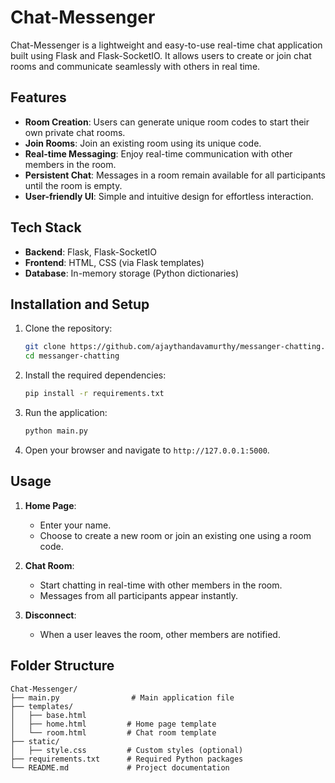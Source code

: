 # Chat-Messenger

Chat-Messenger is a lightweight and easy-to-use real-time chat application built using Flask and Flask-SocketIO. It allows users to create or join chat rooms and communicate seamlessly with others in real time.

## Features

- **Room Creation**: Users can generate unique room codes to start their own private chat rooms.
- **Join Rooms**: Join an existing room using its unique code.
- **Real-time Messaging**: Enjoy real-time communication with other members in the room.
- **Persistent Chat**: Messages in a room remain available for all participants until the room is empty.
- **User-friendly UI**: Simple and intuitive design for effortless interaction.

## Tech Stack

- **Backend**: Flask, Flask-SocketIO
- **Frontend**: HTML, CSS (via Flask templates)
- **Database**: In-memory storage (Python dictionaries)

## Installation and Setup

1. Clone the repository:
    ```bash
    git clone https://github.com/ajaythandavamurthy/messanger-chatting.git
    cd messanger-chatting
    ```

2. Install the required dependencies:
    ```bash
    pip install -r requirements.txt
    ```

3. Run the application:
    ```bash
    python main.py
    ```

4. Open your browser and navigate to `http://127.0.0.1:5000`.

## Usage

1. **Home Page**:
   - Enter your name.
   - Choose to create a new room or join an existing one using a room code.

2. **Chat Room**:
   - Start chatting in real-time with other members in the room.
   - Messages from all participants appear instantly.

3. **Disconnect**:
   - When a user leaves the room, other members are notified.

## Folder Structure

```plaintext
Chat-Messenger/
├── main.py                # Main application file
├── templates/
│   ├── base.html         
│   ├── home.html         # Home page template
│   └── room.html         # Chat room template
├── static/
│   ├── style.css         # Custom styles (optional)
├── requirements.txt      # Required Python packages
└── README.md             # Project documentation
